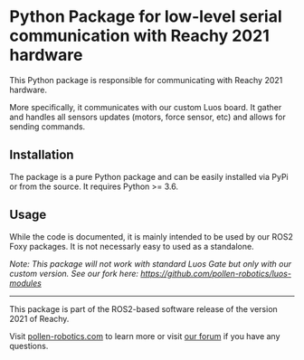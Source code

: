 # Python Package for low-level serial communication with Reachy 2021 hardware

This Python package is responsible for communicating with Reachy 2021 hardware. 

More specifically, it communicates with our custom Luos board. It gather and handles all sensors updates (motors, force sensor, etc) and allows for sending commands.

## Installation

The package is a pure Python package and can be easily installed via PyPi or from the source. It requires Python >= 3.6.

## Usage

While the code is documented, it is mainly intended to be used by our ROS2 Foxy packages. It is not necessarly easy to used as a standalone.

*Note: This package will not work with standard Luos Gate but only with our custom version. See our fork here: https://github.com/pollen-robotics/luos-modules*

---

This package is part of the ROS2-based software release of the version 2021 of Reachy.

Visit [pollen-robotics.com](https://pollen-robotics.com) to learn more or visit [our forum](https://forum.pollen-robotics.com) if you have any questions.
